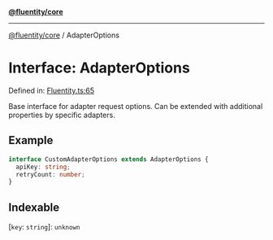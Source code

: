 [**@fluentity/core**](../README.md)

***

[@fluentity/core](../globals.md) / AdapterOptions

# Interface: AdapterOptions

Defined in: [Fluentity.ts:65](https://github.com/cedricpierre/fluentity-core/blob/0f9d23c0b479e3579d4f9ba1781ac36b1a5404af/src/Fluentity.ts#L65)

Base interface for adapter request options.
Can be extended with additional properties by specific adapters.

## Example

```typescript
interface CustomAdapterOptions extends AdapterOptions {
  apiKey: string;
  retryCount: number;
}
```

## Indexable

\[`key`: `string`\]: `unknown`
